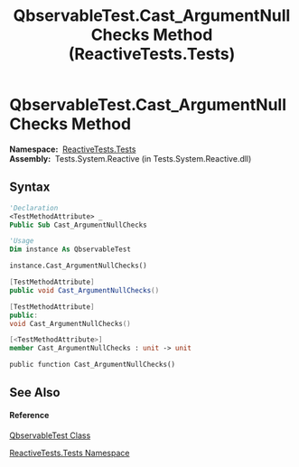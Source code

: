 ﻿---
title: QbservableTest.Cast_ArgumentNullChecks Method  (ReactiveTests.Tests)
TOCTitle: Cast_ArgumentNullChecks Method
ms:assetid: M:ReactiveTests.Tests.QbservableTest.Cast_ArgumentNullChecks
ms:mtpsurl: https://msdn.microsoft.com/en-us/library/reactivetests.tests.qbservabletest.cast_argumentnullchecks(v=VS.103)
ms:contentKeyID: 36620122
ms.date: 06/28/2011
mtps_version: v=VS.103
f1_keywords:
- ReactiveTests.Tests.QbservableTest.Cast_ArgumentNullChecks
dev_langs:
- CSharp
- JScript
- VB
- FSharp
- c++
---

# QbservableTest.Cast\_ArgumentNullChecks Method

**Namespace:**  [ReactiveTests.Tests](hh289046\(v=vs.103\).md)  
**Assembly:**  Tests.System.Reactive (in Tests.System.Reactive.dll)

## Syntax

``` vb
'Declaration
<TestMethodAttribute> _
Public Sub Cast_ArgumentNullChecks
```

``` vb
'Usage
Dim instance As QbservableTest

instance.Cast_ArgumentNullChecks()
```

``` csharp
[TestMethodAttribute]
public void Cast_ArgumentNullChecks()
```

``` c++
[TestMethodAttribute]
public:
void Cast_ArgumentNullChecks()
```

``` fsharp
[<TestMethodAttribute>]
member Cast_ArgumentNullChecks : unit -> unit 
```

``` jscript
public function Cast_ArgumentNullChecks()
```

## See Also

#### Reference

[QbservableTest Class](hh315250\(v=vs.103\).md)

[ReactiveTests.Tests Namespace](hh289046\(v=vs.103\).md)

